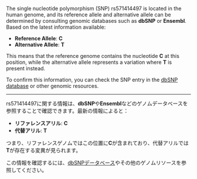 The single nucleotide polymorphism (SNP) rs571414497 is located in the human genome, and its reference allele and alternative allele can be determined by consulting genomic databases such as **dbSNP** or **Ensembl**. Based on the latest information available:

- **Reference Allele**: **C**  
- **Alternative Allele**: **T**

This means that the reference genome contains the nucleotide **C** at this position, while the alternative allele represents a variation where **T** is present instead.

To confirm this information, you can check the SNP entry in the [dbSNP database](https://www.ncbi.nlm.nih.gov/snp/) or other genomic resources.

---

rs571414497に関する情報は、**dbSNP**や**Ensembl**などのゲノムデータベースを参照することで確認できます。最新の情報によると：

- **リファレンスアリル**: **C**  
- **代替アリル**: **T**

つまり、リファレンスゲノムではこの位置に**C**が含まれており、代替アリルでは**T**が存在する変異が見られます。

この情報を確認するには、[dbSNPデータベース](https://www.ncbi.nlm.nih.gov/snp/)やその他のゲノムリソースを参照してください。
